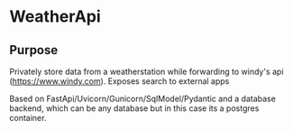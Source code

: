 # WeatherApi

## Purpose

Privately store data from a weatherstation while forwarding to windy's api (https://www.windy.com).
Exposes search to external apps

Based on FastApi/Uvicorn/Gunicorn/SqlModel/Pydantic and a database backend, which can be any database but in this case its a postgres container.
